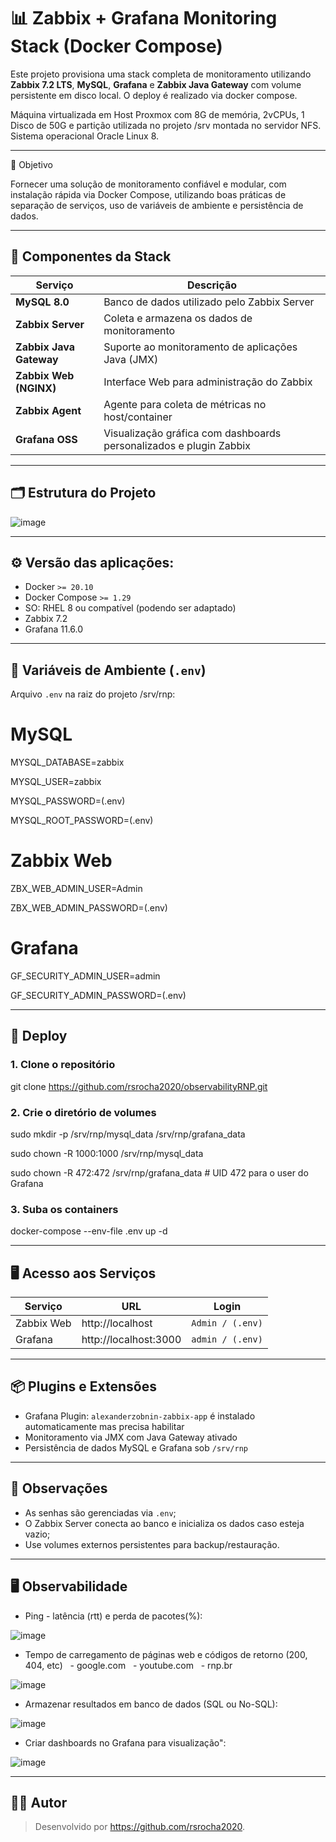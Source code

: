 # 📊 Zabbix + Grafana Monitoring Stack (Docker Compose)

Este projeto provisiona uma stack completa de monitoramento utilizando **Zabbix 7.2 LTS**, **MySQL**, **Grafana** e **Zabbix Java Gateway** com volume persistente em disco local. O deploy é realizado via docker compose.

Máquina virtualizada em Host Proxmox com 8G de memória, 2vCPUs, 1 Disco de 50G e partição utilizada no projeto /srv montada no servidor NFS. Sistema operacional Oracle Linux 8.

---

🎯 Objetivo

Fornecer uma solução de monitoramento confiável e modular, com instalação rápida via Docker Compose, utilizando boas práticas de separação de serviços, uso de variáveis de ambiente e persistência de dados.

---

## 🧹 Componentes da Stack

| Serviço               | Descrição                                                                 |
|-----------------------|---------------------------------------------------------------------------|
| **MySQL 8.0**         | Banco de dados utilizado pelo Zabbix Server                               |
| **Zabbix Server**     | Coleta e armazena os dados de monitoramento                               |
| **Zabbix Java Gateway** | Suporte ao monitoramento de aplicações Java (JMX)                        |
| **Zabbix Web (NGINX)**| Interface Web para administração do Zabbix                                |
| **Zabbix Agent**      | Agente para coleta de métricas no host/container                          |
| **Grafana OSS**       | Visualização gráfica com dashboards personalizados e plugin Zabbix        |

---

## 🗂️ Estrutura do Projeto

![image](https://github.com/user-attachments/assets/90bf15d8-bb06-4c09-845f-e3ec9d9a3185)

---

## ⚙️ Versão das aplicações:

- Docker `>= 20.10`
- Docker Compose `>= 1.29`
- SO: RHEL 8 ou compatível (podendo ser adaptado)
- Zabbix 7.2
- Grafana 11.6.0

---

## 🔐 Variáveis de Ambiente (`.env`)

Arquivo `.env` na raiz do projeto /srv/rnp:

# MySQL
MYSQL_DATABASE=zabbix

MYSQL_USER=zabbix

MYSQL_PASSWORD=(.env)

MYSQL_ROOT_PASSWORD=(.env)

# Zabbix Web
ZBX_WEB_ADMIN_USER=Admin

ZBX_WEB_ADMIN_PASSWORD=(.env)

# Grafana
GF_SECURITY_ADMIN_USER=admin

GF_SECURITY_ADMIN_PASSWORD=(.env)

---

## 🚀 Deploy

### 1. Clone o repositório

git clone https://github.com/rsrocha2020/observabilityRNP.git

### 2. Crie o diretório de volumes

sudo mkdir -p /srv/rnp/mysql_data /srv/rnp/grafana_data

sudo chown -R 1000:1000 /srv/rnp/mysql_data

sudo chown -R 472:472 /srv/rnp/grafana_data   # UID 472 para o user do Grafana

### 3. Suba os containers

docker-compose --env-file .env up -d

---

## 🖥️ Acesso aos Serviços

| Serviço       | URL                      | Login                         |
|---------------|--------------------------|-------------------------------|
| Zabbix Web    | http://localhost         | `Admin / (.env)`    |
| Grafana       | http://localhost:3000    | `admin / (.env)`   |

---

## 📦 Plugins e Extensões

- Grafana Plugin: `alexanderzobnin-zabbix-app` é instalado automaticamente mas precisa habilitar
- Monitoramento via JMX com Java Gateway ativado
- Persistência de dados MySQL e Grafana sob `/srv/rnp`

---

## 📌 Observações

- As senhas são gerenciadas via `.env`;
- O Zabbix Server conecta ao banco e inicializa os dados caso esteja vazio;
- Use volumes externos persistentes para backup/restauração.

---

## 🖥️ Observabilidade
- Ping - latência (rtt) e perda de pacotes(%):
  
![image](https://github.com/user-attachments/assets/f35d25bc-b312-458c-82f0-f3e39a84b4b3)

- Tempo de carregamento de páginas web e códigos de retorno (200, 404, etc)
  - google.com
  - youtube.com
  - rnp.br
  
![image](https://github.com/user-attachments/assets/569cd997-8f87-4128-9f55-6c060a82788d)

- Armazenar resultados em banco de dados (SQL ou No-SQL):
  
![image](https://github.com/user-attachments/assets/fbb892d6-6018-45e7-8bc4-73fda5f95f5b)

- Criar dashboards no Grafana para visualização":
  
![image](https://github.com/user-attachments/assets/00213530-d13b-4bac-8b28-515fd2a9771b)

---

## 👨‍💻 Autor

> Desenvolvido por https://github.com/rsrocha2020.


